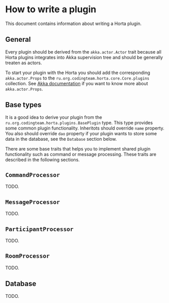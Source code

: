How to write a plugin
=====================

This document contains information about writing a Horta plugin.

General
-------

Every plugin should be derived from the `akka.actor.Actor` trait because all Horta plugins integrates into Akka
supervision tree and should be generally treaten as actors.

To start your plugin with the Horta you should add the corresponding `akka.actor.Props` to the
`ru.org.codingteam.horta.core.Core.plugins` collection. See
[Akka documentation](http://doc.akka.io/docs/akka/2.3.4/scala/actors.html#Props) if you want to know more about
`akka.actor.Props`.

Base types
----------

It is a good idea to derive your plugin from the `ru.org.codingteam.horta.plugins.BasePlugin` type. This type provides
some common plugin functionality. Inheritots should override `name` property. You also should override `dao` property if
your plugin wants to store some data in the database, see the `Database` section below.

There are some base traits that helps you to implement shared plugin functionality such as command or message
processing. These traits are described in the following sections.

## `CommandProcessor`

TODO.

## `MessageProcessor`

TODO.

## `ParticipantProcessor`

TODO.

## `RoomProcessor`

TODO.

Database
--------

TODO.